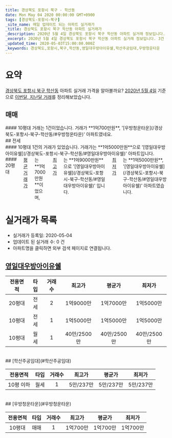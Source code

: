 ```yaml
---
title: 경상북도 포항시 북구 - 학산동
date: Mon May 04 2020 00:00:00 GMT+0900
tags: [경상북도-포항시-북구]
_site_name: 매일 업데이트 되는 아파트 실거래가
_title: 경상북도 포항시 북구 학산동 아파트 실거래가
_description: 2020년 5월 4일 경상북도 포항시 북구 학산동 아파트 실거래 정보입니다. 3건 아파트 정보가 있습니다.
_excerpt: 2020년 5월 4일 경상북도 포항시 북구 학산동 아파트 실거래 정보입니다. 3건 아파트 정보가 있습니다.
_updated_time: 2020-05-03T15:00:00.000Z
_keywords: 경상북도,포항시,북구,학산동,영일대우방아이유쉘,학산주공임대,우방청운타운
---
```





# 요약
<ins>경상북도 포항시 북구 학산동</ins> 아파트 실거래 가격을 알아볼까요? <ins>2020년 5월 4일</ins> 기준으로 <ins>이번달, 지난달 거래</ins>를 정리해보았습니다.

## 매매
<div class="container">
<div class="twelve columns" markdown="1">
#### 10평대
거래는 1건이었습니다. 거래가 **1억700만원**, '[우방청운타운](/경상북도-포항시-북구-학산동/#우방청운타운)' 아파트였네요.
</div>
</div>
## 전세
<div class="container">
<div class="six columns" markdown="1">
#### 10평대
1건의 거래가 있었습니다. 거래가는 **1억5000만원**으로 '[영일대우방아이유쉘](/경상북도-포항시-북구-학산동/#영일대우방아이유쉘)' 아파트입니다.
</div>
<div class="six columns" markdown="1">
#### 20평대
<ins>평균 거래가</ins>는 **1억7000만원**이었으며, <ins>최고가</ins>는 **1억9000만원**으로 '[영일대우방아이유쉘](/경상북도-포항시-북구-학산동/#영일대우방아이유쉘)' 입니다. <ins>최저가</ins>는 **1억5000만원**, '[영일대우방아이유쉘](/경상북도-포항시-북구-학산동/#영일대우방아이유쉘)' 아파트였습니다.
</div>
</div>



# 실거래가 목록
- 실거래가 등록일: 2020-05-04
- 업데이트 된 실거래 수: 0 건
- 아파트명을 클릭하면 외부 검색 페이지로 연결됩니다.

## [영일대우방아이유쉘](#영일대우방아이유쉘)

|전용면적|타입|거래수|최고가|평균가|최저가|
|:---:|:---:|:---:|:---:|:---:|:---:|
|20평대|<span class="deal-type-2">전세</span>|2|1억9000만|1억7000만|1억5000만|
|10평대|<span class="deal-type-2">전세</span>|1|1억5000만|1억5000만|1억5000만|
|10평대|<span class="deal-type-3">월세</span>|1|40만/2500만|40만/2500만|40만/2500만|

<br/>
## [학산주공임대](#학산주공임대)

|전용면적|타입|거래수|최고가|평균가|최저가|
|:---:|:---:|:---:|:---:|:---:|:---:|
|10평 이하|<span class="deal-type-3">월세</span>|1|5만/237만|5만/237만|5만/237만|

<br/>
## [우방청운타운](#우방청운타운)

|전용면적|타입|거래수|최고가|평균가|최저가|
|:---:|:---:|:---:|:---:|:---:|:---:|
|10평대|<span class="deal-type-1">매매</span>|1|1억700만|1억700만|1억700만|

<br/>



